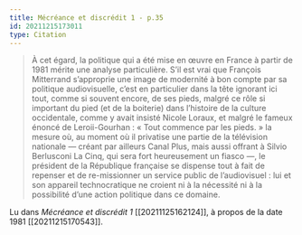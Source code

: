 ```yaml
---
title: Mécréance et discrédit 1 - p.35
id: 20211215173011
type: Citation
---
```


> À cet égard, la politique qui a été mise en œuvre en France à partir de 1981 mérite une analyse particulière. S’il est vrai que François Mitterrand s’approprie une image de modernité à bon compte par sa politique audiovisuelle, c’est en particulier dans la tête ignorant ici tout, comme si souvent encore, de ses pieds, malgré ce rôle si important du pied (et de la boiterie) dans l’histoire de la culture occidentale, comme y avait insisté Nicole Loraux, et malgré le fameux énoncé de Leroii-Gourhan : « Tout commence par les pieds. » la mesure où, au moment où il privatise une partie de la télévision nationale — créant par ailleurs Canal Plus, mais aussi offrant à Silvio Berlusconi La Cinq, qui sera fort heureusement un fiasco —, le président de la République française se dispense tout à fait de repenser et de re-missionner un service public de l’audiovisuel : lui et son appareil technocratique ne croient ni à la nécessité ni à la possibilité d’une action politique dans ce domaine.

Lu dans *Mécréance et discrédit 1* [[20211125162124]], à propos de la date 1981 [[20211215170543]].